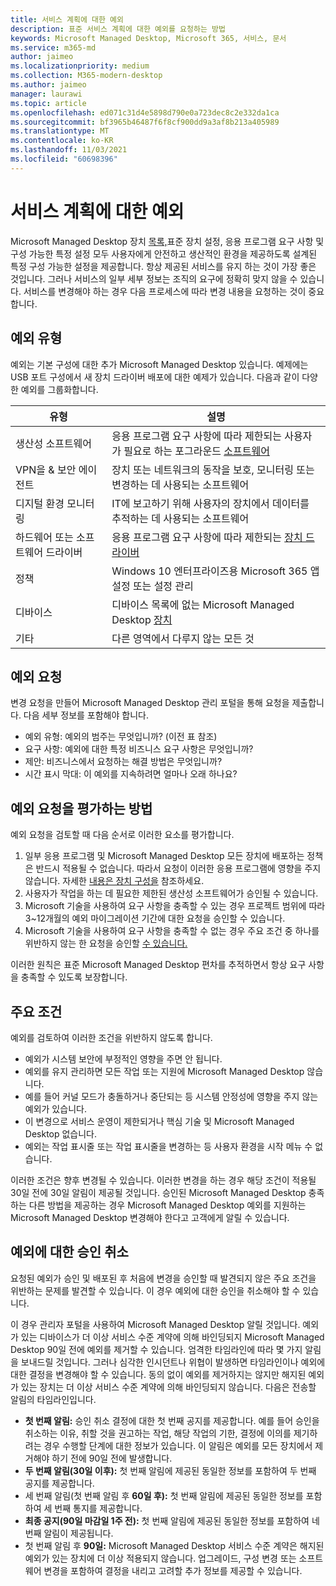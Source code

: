 ```yaml
---
title: 서비스 계획에 대한 예외
description: 표준 서비스 계획에 대한 예외를 요청하는 방법
keywords: Microsoft Managed Desktop, Microsoft 365, 서비스, 문서
ms.service: m365-md
author: jaimeo
ms.localizationpriority: medium
ms.collection: M365-modern-desktop
ms.author: jaimeo
manager: laurawi
ms.topic: article
ms.openlocfilehash: ed071c31d4e5898d790e0a723dec8c2e332da1ca
ms.sourcegitcommit: bf3965b46487f6f8cf900dd9a3af8b213a405989
ms.translationtype: MT
ms.contentlocale: ko-KR
ms.lasthandoff: 11/03/2021
ms.locfileid: "60698396"
---
```

# <a name="exceptions-to-the-service-plan"></a>서비스 계획에 대한 예외

Microsoft Managed Desktop 장치 [목록,](device-policies.md)표준 장치 설정, 응용 프로그램 요구 [](../working-with-managed-desktop/config-setting-overview.md)사항 및 구성 가능한 특정 설정 모두 사용자에게 안전하고 생산적인 환경을 제공하도록 설계된 특정 구성 가능한 설정을 제공합니다. 항상 제공된 서비스를 유지 하는 것이 가장 좋은 것입니다. 그러나 서비스의 일부 세부 정보는 조직의 요구에 정확히 맞지 않을 수 있습니다. 서비스를 변경해야 하는 경우 다음 프로세스에 따라 변경 내용을 요청하는 것이 중요합니다.
 
## <a name="types-of-exceptions"></a>예외 유형

예외는 기본 구성에 대한 추가 Microsoft Managed Desktop 있습니다. 예제에는 USB 포트 구성에서 새 장치 드라이버 배포에 대한 예제가 있습니다. 다음과 같이 다양한 예외를 그룹화합니다.

|유형  |설명  |
|---------|---------|
|생산성 소프트웨어     |  응용 프로그램 요구 사항에 따라 제한되는 사용자가 필요로 하는 포그라운드 [소프트웨어](mmd-app-requirements.md)       |
|VPN을 & 보안 에이전트     |  장치 또는 네트워크의 동작을 보호, 모니터링 또는 변경하는 데 사용되는 소프트웨어       |
|디지털 환경 모니터링     |  IT에 보고하기 위해 사용자의 장치에서 데이터를 추적하는 데 사용되는 소프트웨어       |
|하드웨어 또는 소프트웨어 드라이버     |   응용 프로그램 요구 사항에 따라 제한되는 [장치 드라이버](mmd-app-requirements.md)      |
|정책     | Windows 10 엔터프라이즈용 Microsoft 365 앱 설정 또는 설정 관리        |
|디바이스     | 디바이스 목록에 없는 Microsoft Managed Desktop [장치](device-list.md)        |
|기타     |  다른 영역에서 다루지 않는 모든 것       |
 
## <a name="request-an-exception"></a>예외 요청

변경 요청을 만들어 Microsoft Managed Desktop 관리 포털을 통해 요청을 제출합니다. 다음 세부 정보를 포함해야 합니다.

- 예외 유형: 예외의 범주는 무엇입니까? (이전 표 참조)
- 요구 사항: 예외에 대한 특정 비즈니스 요구 사항은 무엇입니까?
- 제안: 비즈니스에서 요청하는 해결 방법은 무엇입니까?
- 시간 표시 막대: 이 예외를 지속하려면 얼마나 오래 하나요? 

## <a name="how-we-assess-an-exception-request"></a>예외 요청을 평가하는 방법

예외 요청을 검토할 때 다음 순서로 이러한 요소를 평가합니다.
 
1. 일부 응용 프로그램 및 Microsoft Managed Desktop 모든 장치에 배포하는 정책은 반드시 적용될 수 없습니다. 따라서 요청이 이러한 응용 프로그램에 영향을 주지 않습니다. 자세한 [내용은 장치 구성을](device-policies.md) 참조하세요.
2. 사용자가 작업을 하는 데 필요한 제한된 생산성 소프트웨어가 승인될 수 있습니다. 
3. Microsoft 기술을 사용하여 요구 사항을 충족할 수 있는 경우 프로젝트 범위에 따라 3~12개월의 예외 마이그레이션 기간에 대한 요청을 승인할 수 있습니다.
4. Microsoft 기술을 사용하여 요구 사항을 충족할 수 없는 경우 주요 조건 중 하나를 위반하지 않는 한 요청을 승인할 [수 있습니다.](#key-conditions)  

이러한 원칙은 표준 Microsoft Managed Desktop 편차를 추적하면서 항상 요구 사항을 충족할 수 있도록 보장합니다. 

## <a name="key-conditions"></a>주요 조건

예외를 검토하여 이러한 조건을 위반하지 않도록 합니다.

- 예외가 시스템 보안에 부정적인 영향을 주면 안 됩니다. 
- 예외를 유지 관리하면 모든 작업 또는 지원에 Microsoft Managed Desktop 않습니다.
- 예를 들어 커널 모드가 충돌하거나 중단되는 등 시스템 안정성에 영향을 주지 않는 예외가 있습니다.
- 이 변경으로 서비스 운영이 제한되거나 핵심 기술 및 Microsoft Managed Desktop 없습니다.
- 예외는 작업 표시줄 또는 작업 표시줄을 변경하는 등 사용자 환경을 시작 메뉴 수 없습니다.

이러한 조건은 향후 변경될 수 있습니다. 이러한 변경을 하는 경우 해당 조건이 적용될 30일 전에 30일 알림이 제공될 것입니다.  승인된 Microsoft Managed Desktop 충족하는 다른 방법을 제공하는 경우 Microsoft Managed Desktop 예외를 지원하는 Microsoft Managed Desktop 변경해야 한다고 고객에게 알릴 수 있습니다. 

## <a name="revoking-approval-for-an-exception"></a>예외에 대한 승인 취소

요청된 예외가 승인 및 배포된 후 처음에 변경을 승인할 때 발견되지 않은 주요 조건을 위반하는 문제를 발견할 수 있습니다. 이 경우 예외에 대한 승인을 취소해야 할 수 있습니다.
 
이 경우 관리자 포털을 사용하여 Microsoft Managed Desktop 알릴 것입니다. 예외가 있는 디바이스가 더 이상 서비스 수준 계약에 의해 바인딩되지 Microsoft Managed Desktop 90일 전에 예외를 제거할 수 있습니다. 엄격한 타임라인에 따라 몇 가지 알림을 보내드릴 것입니다. 그러나 심각한 인시던트나 위협이 발생하면 타임라인이나 예외에 대한 결정을 변경해야 할 수 있습니다. 동의 없이  예외를 제거하지는 않지만 해지된 예외가 있는 장치는 더 이상 서비스 수준 계약에 의해 바인딩되지 않습니다. 다음은 전송할 알림의 타임라인입니다.

- **첫 번째 알림:** 승인 취소 결정에 대한 첫 번째 공지를 제공합니다. 예를 들어 승인을 취소하는 이유, 취할 것을 권고하는 작업, 해당 작업의 기한, 결정에 이의를 제기하려는 경우 수행할 단계에 대한 정보가 있습니다. 이 알림은 예외를 모든 장치에서 제거해야 하기 전에 90일 전에 발생합니다. 
- **두 번째 알림(30일 이후):** 첫 번째 알림에 제공된 동일한 정보를 포함하여 두 번째 공지를 제공합니다. 
- 세 번째 알림(첫 번째 알림 후 **60일 후):** 첫 번째 알림에 제공된 동일한 정보를 포함하여 세 번째 통지를 제공합니다. 
- **최종 공지(90일 마감일 1주 전):** 첫 번째 알림에 제공된 동일한 정보를 포함하여 네 번째 알림이 제공됩니다.
- 첫 번째 알림 후 **90일:** Microsoft Managed Desktop 서비스 수준 계약은 해지된 예외가 있는 장치에 더 이상 적용되지 않습니다. 업그레이드, 구성 변경 또는 소프트웨어 변경을 포함하여 결정을 내리고 고려할 추가 정보를 제공할 수 있습니다. 


